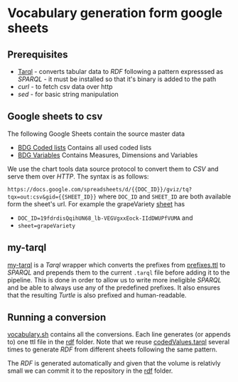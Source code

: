 # Vocabulary generation form google sheets 

## Prerequisites 

* [Tarql](http://tarql.github.io/) - converts tabular data to *RDF* following a pattern expresssed as *SPARQL* - it must be installed so that it's binary is added to the path 
* *curl* - to fetch csv data over http 
* *sed*  - for basic string manipulation 

## Google sheets to csv

The following Google Sheets contain the source master data 
* [BDG Coded lists](https://docs.google.com/spreadsheets/d/19fdrdisQqihUN68_lb-VEGVgxxEock-IIdDWUPfVUMA/edit#gid=0) Contains all used coded lists 
* [BDG Variables](https://docs.google.com/spreadsheets/d/1gu1RLLgaRHAYFp9LxYPVyYl2ad6Dlo-ZbqakyXJGeYo/edit#gid=0) Contains Measures, Dimensions and Variables 

We use the chart tools data source protocol to convert them to *CSV* and serve them over *HTTP*. 
The syntax is as follows:

`https://docs.google.com/spreadsheets/d/{{DOC_ID}}/gviz/tq?tqx=out:csv&gid={{SHEET_ID}}` where `DOC_ID` and `SHEET_ID` are both available form the sheet's url. For example the grapeVariety [sheet](https://docs.google.com/spreadsheets/d/19fdrdisQqihUN68_lb-VEGVgxxEock-IIdDWUPfVUMA/edit#gid=1834822338) has
 * `DOC_ID=19fdrdisQqihUN68_lb-VEGVgxxEock-IIdDWUPfVUMA` and 
 * `sheet=grapeVariety`

## my-tarql 

[my-tarql](../bin/my-tarql) is a *Tarql* wrapper which converts the prefixes from [prefixes.ttl](../../model/prefixes.ttl) to *SPARQL* and prepends them to the current `.tarql` file before adding it to the pipeline. This is done in order to allow us to write more ineligible *SPARQL* and be able to always use any of the predefined prefixes. It also ensures that the resulting *Turtle* is also prefixed and human-readable. 

## Running a conversion 

[vocabulary.sh](vocabulary.sh) contains all the conversions. Each line generates (or appends to) one ttl file in the [rdf](./rdf) folder. Note that we reuse [codedValues.tarql](codedValues.tarql) several times to generate *RDF* from different sheets following the same pattern. 


The *RDF* is generated automatically and given that the volume is relativly small we can commit it to the repository in the [rdf](./rdf) folder.
